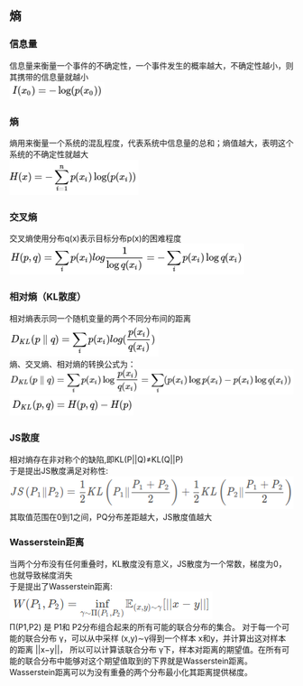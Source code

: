 ## 熵
### 信息量
信息量来衡量一个事件的不确定性，一个事件发生的概率越大，不确定性越小，则其携带的信息量就越小  
![](src/formula_0.PNG)  
### 熵
熵用来衡量一个系统的混乱程度，代表系统中信息量的总和；熵值越大，表明这个系统的不确定性就越大  
![](src/formula_1.PNG)  
### 交叉熵
交叉熵使用分布q(x)表示目标分布p(x)的困难程度  
![](src/formula_2.PNG)  
### 相对熵（KL散度）
相对熵表示同一个随机变量的两个不同分布间的距离  
![](src/formula_3.PNG)  
熵、交叉熵、相对熵的转换公式为：  
![](src/formula_4.PNG)  
![](src/formula_5.PNG)  
### JS散度  
相对熵存在非对称个的缺陷,即KL(P||Q)≠KL(Q||P)  
于是提出JS散度满足对称性:  
![](src/formula_6.png)  
其取值范围在0到1之间，PQ分布差距越大，JS散度值越大  
### Wasserstein距离  
当两个分布没有任何重叠时，KL散度没有意义，JS散度为一个常数，梯度为0，也就导致梯度消失  
于是提出了Wasserstein距离:  
![](src/formula_7.png)  
Π(P1,P2) 是 P1和 P2分布组合起来的所有可能的联合分布的集合。
对于每一个可能的联合分布 γ，可以从中采样 (x,y)∼γ得到一个样本 x和y，并计算出这对样本的距离 ||x−y||，
所以可以计算该联合分布 γ下，样本对距离的期望值。在所有可能的联合分布中能够对这个期望值取到的下界就是Wasserstein距离。  
Wasserstein距离可以为没有重叠的两个分布最小化其距离提供梯度。